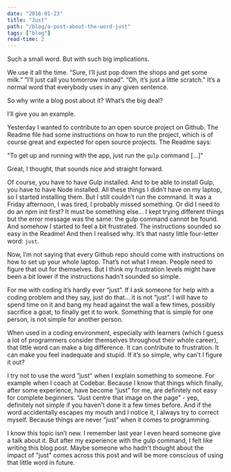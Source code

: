 ```yaml
---
date: "2016-01-23"
title: "Just"
path: "/blog/a-post-about-the-word-just"
tags: ["blog"] 
read-time: 2
---
```


Such a small word. But with such big implications.

We use it all the time. “Sure, I’ll just pop down the shops and get some milk.” “I’ll just call you tomorrow instead”. “Oh, it’s just a little scratch." It’s a normal word that everybody uses in any given sentence.

So why write a blog post about it? What’s the big deal?

<!--break-->

I’ll give you an example.

Yesterday I wanted to contribute to an open source project on Github. The Readme file had some instructions on how to run the project, which is of course great and expected for open source projects. The Readme says:

"To get up and running with the app, just run the `gulp` command [...]"

Great, I thought, that sounds nice and straight forward.

Of course, you have to have Gulp installed. And to be able to install Gulp, you have to have Node installed. All these things I didn’t have on my laptop, so I started installing them. But I still couldn’t run the command. It was a Friday afternoon, I was tired, I probably missed something. Or did I need to do an npm init first? It must be something else… I kept trying different things but the error message was the same: the gulp command cannot be found. And somehow I started to feel a bit frustrated. The instructions sounded so easy in the Readme! And then I realised why. It’s that nasty little four-letter word: `just`.

Now, I’m not saying that every Github repo should come with instructions on how to set up your whole laptop. That’s not what I mean. People need to figure that out for themselves. But I think my frustration levels might have been a bit lower if the instructions hadn’t sounded so simple.

For me with coding it’s hardly ever “just”. If I ask someone for help with a coding problem and they say, just do that… it is not “just”. I will have to spend time on it and bang my head against the wall a few times, possibly sacrifice a goat, to finally get it to work. Something that is simple for one person, is not simple for another person.

When used in a coding environment, especially with learners (which I guess a lot of programmers consider themselves throughout their whole career), that little word can make a big difference. It can contribute to frustration. It can make you feel inadequate and stupid. If it’s so simple, why can’t I figure it out?

I try not to use the word “just" when I explain something to someone. For example when I coach at Codebar. Because I know that things which finally, after some experience, have become “just” for me, are definitely not easy for complete beginners. “Just centre that image on the page” - yep, definitely not simple if you haven’t done it a few times before. And if the word accidentally escapes my mouth and I notice it, I always try to correct myself. Because things are never “just” when it comes to programming.

I know this topic isn’t new. I remember last year I even heard someone give a talk about it. But after my experience with the gulp command, I felt like writing this blog post. Maybe someone who hadn't thought about the impact of "just" comes across this post and will be more conscious of using that little word in future.
